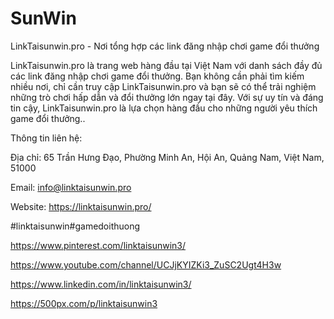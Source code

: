 # SunWin

LinkTaisunwin.pro - Nơi tổng hợp các link đăng nhập chơi game đổi thưởng

LinkTaisunwin.pro là trang web hàng đầu tại Việt Nam với danh sách đầy đủ các link đăng nhập chơi game đổi thưởng. Bạn không cần phải tìm kiếm nhiều nơi, chỉ cần truy cập LinkTaisunwin.pro và bạn sẽ có thể trải nghiệm những trò chơi hấp dẫn và đổi thưởng lớn ngay tại đây. Với sự uy tín và đáng tin cậy, LinkTaisunwin.pro là lựa chọn hàng đầu cho những người yêu thích game đổi thưởng..

Thông tin liên hệ:

Địa chỉ: 65 Trần Hưng Đạo, Phường Minh An, Hội An, Quảng Nam, Việt Nam, 51000

Email: info@linktaisunwin.pro

Website: https://linktaisunwin.pro/

#linktaisunwin#gamedoithuong

https://www.pinterest.com/linktaisunwin3/

https://www.youtube.com/channel/UCJjKYIZKi3_ZuSC2Ugt4H3w

https://www.linkedin.com/in/linktaisunwin3/

https://500px.com/p/linktaisunwin3
